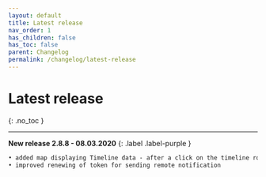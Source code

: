 ```yaml
---
layout: default
title: Latest release
nav_order: 1
has_children: false
has_toc: false
parent: Changelog
permalink: /changelog/latest-release
---
```


# Latest release
{: .no_toc }

---

**New release 2.8.8 - 08.03.2020**
{: .label .label-purple }
```markdown
• added map displaying Timeline data - after a click on the timeline row, the map will be displayed
• improved renewing of token for sending remote notification
```
